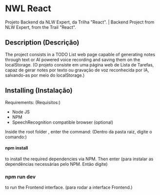 # NWL React
Projeto Backend da NLW Expert, da Trilha "React". | Backend Project from NLW Expert, from the Trail "React".

## Description (Descrição)

The project consists in a TODO List web page capable of generating notes through text or AI powered voice recording and saving them on the localStorage.
(O projeto consiste em uma página web de Lista de Tarefas, capaz de gerar notes por texto ou gravação de voz reconhecida por IA, salvando-as por meio do localStorage.)

## Installing (Instalação)

Requirements:
(Requisitos:)

- Node JS
- NPM
- SpeechRecognition compatible browser (optional)

Inside the root folder , enter the command:
(Dentro da pasta raiz, digite o comando:)

#### npm install

to install the required dependencies via NPM. Then enter
(para instalar as dependências necessárias pelo NPM. Então digite)

### npm run dev

to run the Frontend interface.
(para rodar a interface Frontend.)
